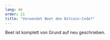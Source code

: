 ```yaml
---
lang: de
order: 21
title: "Verwendet Beet den Bitcoin-Code?"
---
```


Beet ist komplett von Grund auf neu geschrieben.
